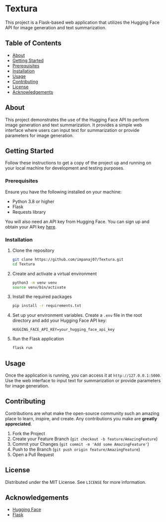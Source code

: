 # Textura
This project is a Flask-based web application that utilizes the Hugging Face API for image generation and text summarization.

## Table of Contents

- [About](#about)
- [Getting Started](#getting-started)
- [Prerequisites](#prerequisites)
- [Installation](#installation)
- [Usage](#usage)
- [Contributing](#contributing)
- [License](#license)
- [Acknowledgements](#acknowledgements)

## About

This project demonstrates the use of the Hugging Face API to perform image generation and text summarization. It provides a simple web interface where users can input text for summarization or provide parameters for image generation.

## Getting Started

Follow these instructions to get a copy of the project up and running on your local machine for development and testing purposes.

### Prerequisites

Ensure you have the following installed on your machine:

- Python 3.8 or higher
- Flask
- Requests library

You will also need an API key from Hugging Face. You can sign up and obtain your API key [here](https://huggingface.co/join).

### Installation

1. Clone the repository
   ```sh
   git clone https://github.com/impanaj07/Textura.git
   cd Textura
   ```

2. Create and activate a virtual environment
   ```sh
   python3 -m venv venv
   source venv/bin/activate
   ```

3. Install the required packages
   ```sh
   pip install -r requirements.txt
   ```

4. Set up your environment variables. Create a `.env` file in the root directory and add your Hugging Face API key:
   ```env
   HUGGING_FACE_API_KEY=your_hugging_face_api_key
   ```

5. Run the Flask application
   ```sh
   flask run
   ```

## Usage

Once the application is running, you can access it at `http://127.0.0.1:5000`. Use the web interface to input text for summarization or provide parameters for image generation.

## Contributing

Contributions are what make the open-source community such an amazing place to learn, inspire, and create. Any contributions you make are **greatly appreciated**.

1. Fork the Project
2. Create your Feature Branch (`git checkout -b feature/AmazingFeature`)
3. Commit your Changes (`git commit -m 'Add some AmazingFeature'`)
4. Push to the Branch (`git push origin feature/AmazingFeature`)
5. Open a Pull Request

## License

Distributed under the MIT License. See `LICENSE` for more information.

## Acknowledgements

- [Hugging Face](https://huggingface.co)
- [Flask](https://flask.palletsprojects.com/)

